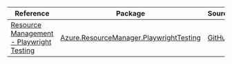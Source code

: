 | Reference | Package | Source |
|---|---|---|
|[Resource Management - Playwright Testing](resourcemanager.playwrighttesting-readme.md)|[Azure.ResourceManager.PlaywrightTesting](https://www.nuget.org/packages/Azure.ResourceManager.PlaywrightTesting)|[GitHub](https://github.com/Azure/azure-sdk-for-net/blob/main/sdk/playwrighttesting/Azure.ResourceManager.PlaywrightTesting)|
